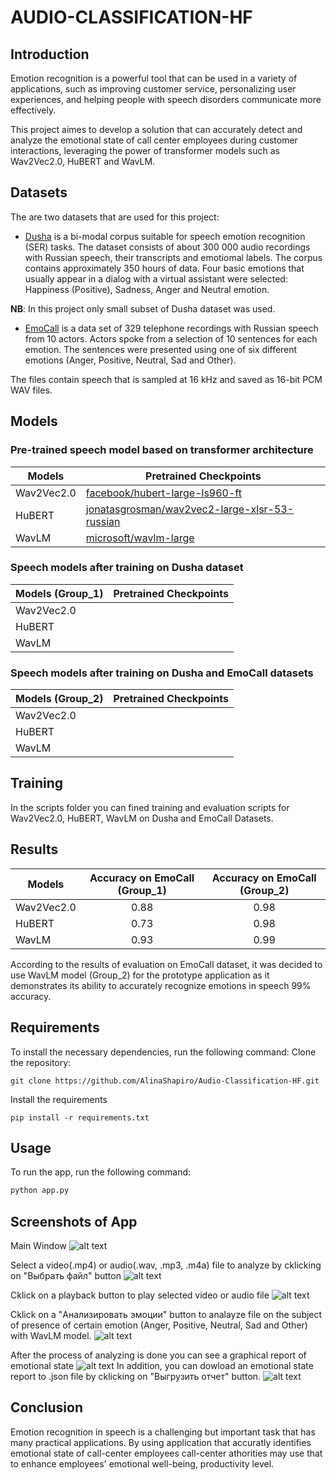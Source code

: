 # AUDIO-CLASSIFICATION-HF
## Introduction
Emotion recognition is a powerful tool that can be used in a variety of applications, such as improving customer service, personalizing user experiences, and helping people with speech disorders communicate more effectively.

This project aimes to develop a solution that can accurately detect and analyze the emotional state of call center employees during customer interactions, leveraging the power of transformer models such as Wav2Vec2.0, HuBERT and WavLM.

## Datasets
The are two datasets that are used for this project: 
- [Dusha](https://github.com/salute-developers/golos/tree/master/dusha#dusha-dataset) is a bi-modal corpus suitable for speech emotion recognition (SER) tasks. The dataset consists of about 300 000 audio recordings with Russian speech, their transcripts and emotiomal labels. The corpus contains approximately 350 hours of data. Four basic emotions that usually appear in a dialog with a virtual assistant were selected: Happiness (Positive), Sadness, Anger and Neutral emotion.

**NB**: In this project only small subset of Dusha dataset was used.

- [EmoCall](https://drive.google.com/drive/folders/1WJO-pPKU9b0sMmeVkECdOYpHz1EzNZGC?usp=drive_link) is a data set of 329 telephone recordings with Russian speech from 10 actors. Actors spoke from a selection of 10 sentences for each emotion. The sentences were presented using one of six different emotions (Anger, Positive, Neutral, Sad and Other).

The files contain speech that is sampled at 16 kHz and saved as 16-bit PCM WAV files.

## Models
### Pre-trained speech model based on transformer architecture

| Models     | Pretrained Checkpoints |
|-------- | ------- |
| Wav2Vec2.0 | [facebook/hubert-large-ls960-ft](https://huggingface.co/facebook/hubert-large-ls960-ft)    |
| HuBERT     |[jonatasgrosman/wav2vec2-large-xlsr-53-russian](https://huggingface.co/jonatasgrosman/wav2vec2-large-xlsr-53-russian) |
| WavLM      | [microsoft/wavlm-large](https://huggingface.co/microsoft/wavlm-large)  |

### Speech models after training on Dusha dataset

| Models   (Group_1) | Pretrained Checkpoints |
|-------- | ------- |
| Wav2Vec2.0 |  |
| HuBERT     |  |
| WavLM      |   |

### Speech models after training on Dusha and EmoCall datasets
| Models   (Group_2)  | Pretrained Checkpoints |
|-------- | ------- |
| Wav2Vec2.0 | |
| HuBERT     | |
| WavLM      |  |

## Training 
In the scripts folder you can fined training and evaluation scripts for  Wav2Vec2.0, HuBERT, WavLM on Dusha and EmoCall Datasets.

## Results
| Models     | Accuracy on EmoCall (Group_1)| Accuracy on EmoCall (Group_2)|
|------------|:------------------------------:|:------------------------------:|
| Wav2Vec2.0 |  0.88    |  0.98     |  
| HuBERT     |   0.73   |    0.98   |
| WavLM      |   0.93   |    0.99   |

According to the results of evaluation on EmoCall dataset, it was decided to use WavLM model (Group_2) for the prototype application as it demonstrates its ability to accurately recognize emotions in speech 99% accuracy.

## Requirements
To install the necessary dependencies, run the following command:
Clone the repository:
```
git clone https://github.com/AlinaShapiro/Audio-Classification-HF.git
```
Install the requirements
```
pip install -r requirements.txt
```
## Usage 
To run the app, run the following command:

```python
python app.py
```
## Screenshots of App
Main Window 
![alt text](assets/image.png)

Select a video(.mp4) or audio(.wav, .mp3, .m4a) file to analyze by cklicking on "Выбрать файл" button
![alt text](assets/image-1.png)

Cklick  on a playback button to play selected video or audio file
![alt text](assets/image-2.png)

Cklick  on a "Анализировать эмоции" button to analayze file on the subject of presence of certain emotion (Anger, Positive, Neutral, Sad and Other) with WavLM model.
![alt text](assets/image-3.png)

After the process of analyzing is done you can see a graphical report of emotional state
![alt text](assets/image-4.png)
In addition, you can dowload an emotional state report to .json file by cklicking on "Выгрузить отчет" button.
![alt text](assets/image-5.png)
## Conclusion
Emotion recognition in speech is a challenging but important task that has many practical applications. By using application that accuratly identifies emotional state of call-center employees call-center athorities may use that to enhance  employees' emotional well-being, productivity level.